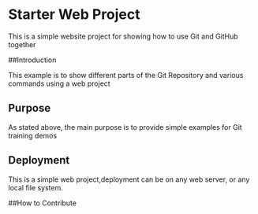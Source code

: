 # Starter Web Project

This is a simple website project for showing how to use Git and GitHub together

##Introduction

This example is to show different parts of the Git Repository and various commands using a web project

## Purpose

As stated above, the main purpose is to provide simple examples for Git training demos

## Deployment

This is a simple web project,deployment can be on any web server, or any local file system.

##How to Contribute